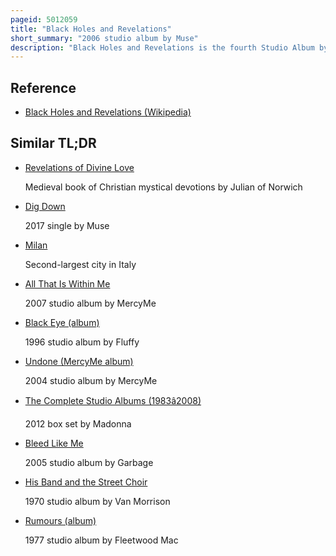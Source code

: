 ```yaml
---
pageid: 5012059
title: "Black Holes and Revelations"
short_summary: "2006 studio album by Muse"
description: "Black Holes and Revelations is the fourth Studio Album by the English Rock Band Muse, first released on 3 July 2006 through Warner Bros. Records and Muse's helium-3 Imprint. It was produced by Rich Costey over four Months in New York City, London, Milan, and southern France. It saw a Change in Style for Muse, with Influences including Depeche Mode, Millionaire, Lightning Bolt, Sly and the Family Stone, and Music from Southern Italy. Like their previous Albums, it features political and dystopian Undertones, with Lyrics covering Topics such as political Corruption, alien Invasion, Revolution and New World Order Conspiracies, as well as more conventional Love Songs."
---
```


## Reference

- [Black Holes and Revelations (Wikipedia)](https://en.wikipedia.org/?curid=5012059)

## Similar TL;DR

- [Revelations of Divine Love](/tldr/en/revelations-of-divine-love)

  Medieval book of Christian mystical devotions by Julian of Norwich

- [Dig Down](/tldr/en/dig-down)

  2017 single by Muse

- [Milan](/tldr/en/milan)

  Second-largest city in Italy

- [All That Is Within Me](/tldr/en/all-that-is-within-me)

  2007 studio album by MercyMe

- [Black Eye (album)](/tldr/en/black-eye-album)

  1996 studio album by Fluffy

- [Undone (MercyMe album)](/tldr/en/undone-mercyme-album)

  2004 studio album by MercyMe

- [The Complete Studio Albums (1983â2008)](/tldr/en/the-complete-studio-albums-19832008)

  2012 box set by Madonna

- [Bleed Like Me](/tldr/en/bleed-like-me)

  2005 studio album by Garbage

- [His Band and the Street Choir](/tldr/en/his-band-and-the-street-choir)

  1970 studio album by Van Morrison

- [Rumours (album)](/tldr/en/rumours-album)

  1977 studio album by Fleetwood Mac
